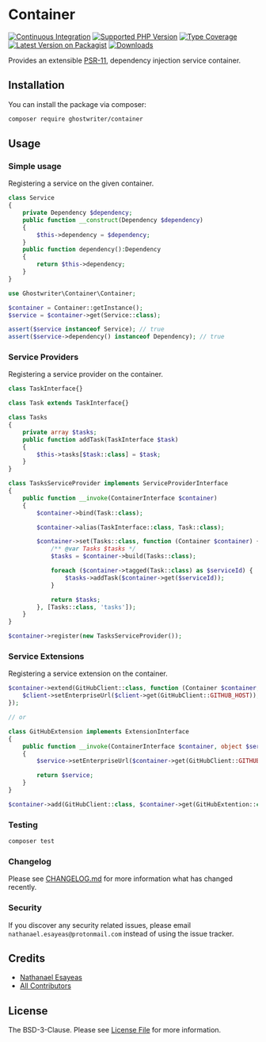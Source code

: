 # Container

[![Continuous Integration](https://github.com/ghostwriter/container/actions/workflows/continuous-integration.yml/badge.svg)](https://github.com/ghostwriter/container/actions/workflows/continuous-integration.yml)
[![Supported PHP Version](https://badgen.net/packagist/php/ghostwriter/container?color=8892bf)](https://www.php.net/supported-versions)
[![Type Coverage](https://shepherd.dev/github/ghostwriter/container/coverage.svg)](https://shepherd.dev/github/ghostwriter/container)
[![Latest Version on Packagist](https://badgen.net/packagist/v/ghostwriter/container)](https://packagist.org/packages/ghostwriter/container)
[![Downloads](https://badgen.net/packagist/dt/ghostwriter/container?color=blue)](https://packagist.org/packages/ghostwriter/container)

Provides an extensible [PSR-11](https://www.php-fig.org/psr/psr-11/), dependency injection service container.

## Installation

You can install the package via composer:

``` bash
composer require ghostwriter/container
```

## Usage

### Simple usage

Registering a service on the given container.

```php
class Service
{
    private Dependency $dependency;
    public function __construct(Dependency $dependency)
    {
        $this->dependency = $dependency;
    }
    public function dependency():Dependency
    {
        return $this->dependency;
    }
}

use Ghostwriter\Container\Container;

$container = Container::getInstance();
$service = $container->get(Service::class);

assert($service instanceof Service); // true
assert($service->dependency() instanceof Dependency); // true
```

### Service Providers

Registering a service provider on the container.

```php
class TaskInterface{}

class Task extends TaskInterface{}

class Tasks
{
    private array $tasks;
    public function addTask(TaskInterface $task)
    {
        $this->tasks[$task::class] = $task;
    }
}

class TasksServiceProvider implements ServiceProviderInterface
{
    public function __invoke(ContainerInterface $container)
    {
        $container->bind(Task::class);

        $container->alias(TaskInterface::class, Task::class);

        $container->set(Tasks::class, function (Container $container) {
            /** @var Tasks $tasks */
            $tasks = $container->build(Tasks::class);

            foreach ($container->tagged(Task::class) as $serviceId) {
                $tasks->addTask($container->get($serviceId));
            }

            return $tasks;
        }, [Tasks::class, 'tasks']);
    }
}

$container->register(new TasksServiceProvider());
```

### Service Extensions

Registering a service extension on the container.

```php
$container->extend(GitHubClient::class, function (Container $container, object $client) {
    $client->setEnterpriseUrl($client->get(GitHubClient::GITHUB_HOST));
});

// or

class GitHubExtension implements ExtensionInterface
{
    public function __invoke(ContainerInterface $container, object $service): object
    {
        $service->setEnterpriseUrl($container->get(GitHubClient::GITHUB_HOST));

        return $service;
    }
}

$container->add(GitHubClient::class, $container->get(GitHubExtention::class));
```

### Testing

``` bash
composer test
```

### Changelog

Please see [CHANGELOG.md](./CHANGELOG.md) for more information what has changed recently.

### Security

If you discover any security related issues, please email `nathanael.esayeas@protonmail.com` instead of using the issue tracker.

## Credits

- [Nathanael Esayeas](https://github.com/ghostwriter)
- [All Contributors](https://github.com/ghostwriter/container/contributors)

## License

The BSD-3-Clause. Please see [License File](./LICENSE) for more information.
